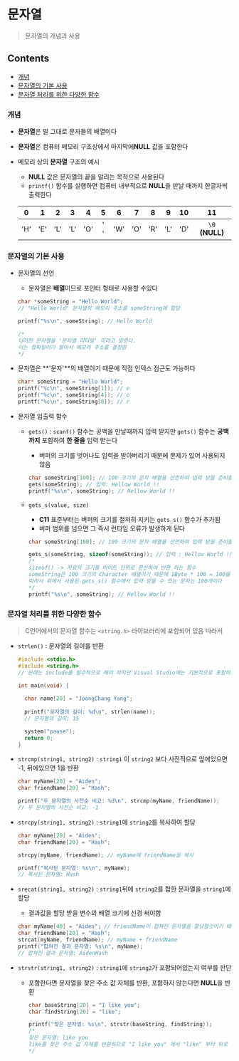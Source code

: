 # 문자열

> 문자열의 개념과 사용



## Contents

- [개념](#개념)
- [문자열의 기본 사용](#문자열의-기본-사용)
- [문자열 처리를 위한 다양한 함수](#문자열-처리를위한-다양한-함수)



### 개념

- **문자열**은 말 그대로 문자들의 배열이다

- **문자열**은 컴퓨터 메모리 구조상에서 마지막에**NULL** 값을 포함한다

- 메모리 상의 **문자열** 구조의 예시

  - **NULL** 값은 문자열의 끝을 알리는 목적으로 사용된다
  - `printf()` 함수를 실행하면 컴퓨터 내부적으로 **NULL**을 만날 때까지 한글자씩 출력한다

  |  0   |  1   |  2   |  3   |  4   |  5   |  6   |  7   |  8   |  9   |  10  |       11        |
  | :--: | :--: | :--: | :--: | :--: | :--: | :--: | :--: | :--: | :--: | :--: | :-------------: |
  | 'H'  | 'E'  | 'L'  | 'L'  | 'O'  | ' '  | 'W'  | 'O'  | 'R'  | 'L'  | 'D'  | `\0` **(NULL)** |

  

### 문자열의 기본 사용

- 문자열의 선언

  - 문자열은 **배열**이므로 포인터 형태로 사용할 수있다

  ``` c
  char *someString = "Hello World"; 
  // "Hello World" 문자열의 메모리 주소를 someString에 할당
  
  printf("%s\n", someString); // Hello World
  
  /*
  이러한 문자열을 '문자열 리터럴' 이라고 말한다.
  이는 컴파일러가 알아서 메모리 주소를 결정함
  */
  ```

  

- 문자열은 **'문자'**의 배열이기 때문에 직접 인덱스 접근도 가능하다

  ``` c
  char* someString = "Hello World"; 
  printf("%c\n", someString[1]); // e
  printf("%c\n", someString[4]); // o
  printf("%c\n", someString[8]); // r
  ```

- 문자열 입출력 함수

  - `gets()` : `scanf()` 함수는 공백을 만날때까지 입력 받지만 `gets()` 함수는 **공백까지** 포함하여 **한 줄을** 입력 받는다

    - 버퍼의 크기를 벗어나도 입력을 받아버리기 때문에 문제가 있어 사용되지 않음

    ``` c
    char someString[100]; // 100 크기의 문자 배열을 선언하여 입력 받을 준비를 한다
    gets(someString); // 입력: Hellow World !!
    printf("%s\n", someString); // Hellow World !!
    ```

  - `gets_s(value, size)`

    - **C11** 표준부터는 버퍼의 크기를 철저히 지키는 `gets_s()` 함수가 추가됨
    - 버퍼 범위를 넘으면 그 즉시 런타임 오류가 발생하게 된다

    

    ``` c
    char someString[100]; // 100 크기의 문자 배열을 선언하여 입력 받을 준비를 한다
    
    gets_s(someString, sizeof(someString)); // 입력 : Hellow World !!
    /* 
    sizeof() -> 자료의 크기를 바이트 단위로 환산하여 반환 하는 함수
    someString은 100 크기의 Character 배열이기 때문에 1Byte * 100 = 100을 반환한다
    따라서 위에서 사용된 gets_s() 함수에서 입력 받을 수 있는 문자는 100개이다
    */
    printf("%s\n", someString); // Hellow World !!
    ```



### 문자열 처리를 위한 다양한 함수

> C언어에서의 문자열 함수는 `<string.h>` 라이브러리에 포함되어 있음 따라서



- `strlen()` : 문자열의 길이를 반환

  ``` c
  #include <stdio.h>
  #include <string.h> 
  // 원래는 include를 필수적으로 해야 하지만 Visual Studio에는 기본적으로 포함하고 있어서 include 하지 않아도 됨
  
  int main(void) {
      
  	char name[20] = "JoongChang Yang"; 
      
  	printf("문자열의 길이: %d\n", strlen(name));
  	// 문자열의 길이: 15
  
  	system("pause");
  	return 0;
  }
  ```

- `strcmp(string1, string2)` : `string1` 이 `string2` 보다 사전적으로 앞에있으면 -1, 뒤에있으면 1을 반환

  ``` c
  char myName[20] = "Aiden"; 
  char friendName[20] = "Hash";
  
  printf("두 문자열의 사전순 비교: %d\n", strcmp(myName, friendName));
  // 두 문자열의 사전순 비교: -1
  ```

- `strcpy(string1, string2)` : `string1`에 `string2`를 복사하여 할당

  ``` c
  char myName[20] = "Aiden"; 
  char friendName[20] = "Hash";
  
  strcpy(myName, friendName); // myName에 friendName을 복사
  
  printf("복사된 문자열: %s\n", myName);
  // 복사된 문자열: Hash
  ```

- `srecat(string1, string2)` : `string1`뒤에 `string2`를 합한 문자열을 `string1`에 할당

  - 결과값을 할당 받을 변수의 배열 크기에 신경 써야함

  ``` c
  char myName[40] = "Aiden"; // friendName이 합쳐진 문자열을 할당할것이기 때문에 크기를 더줌
  char friendName[20] = "Hash";
  strcat(myName, friendName); // myName + friendName
  printf("합쳐진 결과 문자열: %s\n", myName);
  // 합쳐진 결과 문자열: AidenHash
  ```

- `strstr(string1, string2)` : `string1`에 `string2`가 포함되어있는지 여부를 판단

  - 포함한다면 문자열을 찾은 주소 값 자체를 반환, 포함하지 않는다면 **NULL**을 반환

    ``` c
    char baseString[20] = "I like you"; 
    char findString[20] = "like";
    
    printf("찾은 문자열: %s\n", strstr(baseString, findString));
    /*
    찾은 문자열: like you
    like를 찾은 주소 값 자체를 반환하므로 "I like you" 에서 "like" 부터 뒤로 쭉 출력 -> "like you"
    */
    ```